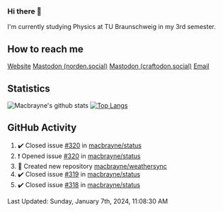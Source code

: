 ### Hi there 👋
I'm currently studying Physics at TU Braunschweig in my 3rd semester.

## How to reach me
[Website](https://florentin-schleuss.de)
<a rel="me" href="https://norden.social/@florentin">Mastodon (norden.social)</a>
<a rel="me" href="https://craftodon.social/@frodolon">Mastodon (craftodon.social)</a>
[Email](mailto:hello@macbrayne.de)

## Statistics
![Macbrayne's github stats](https://github-readme-stats.vercel.app/api?username=macbrayne&count_private=true&show_icons=true&hide_rank=true&custom_title=macbrayne's%20GitHub%20Stats)
[![Top Langs](https://github-readme-stats.vercel.app/api/top-langs/?username=macbrayne&exclude_repo=liftron&layout=compact)](https://github.com/anuraghazra/github-readme-stats)
## GitHub Activity

<!--RECENT_ACTIVITY:start-->
1. ✔️ Closed issue [#320](https://github.com/macbrayne/status/issues/320) in [macbrayne/status](https://github.com/macbrayne/status)
2. ❗️ Opened issue [#320](https://github.com/macbrayne/status/issues/320) in [macbrayne/status](https://github.com/macbrayne/status)
3. 📔 Created new repository [macbrayne/weathersync](https://github.com/macbrayne/weathersync)
4. ✔️ Closed issue [#319](https://github.com/macbrayne/status/issues/319) in [macbrayne/status](https://github.com/macbrayne/status)
5. ✔️ Closed issue [#318](https://github.com/macbrayne/status/issues/318) in [macbrayne/status](https://github.com/macbrayne/status)
<!--RECENT_ACTIVITY:end-->

<!--RECENT_ACTIVITY:last_update-->
Last Updated: Sunday, January 7th, 2024, 11:08:30 AM
<!--RECENT_ACTIVITY:last_update_end-->


<!--
**macbrayne/macbrayne** is a ✨ _special_ ✨ repository because its `README.md` (this file) appears on your GitHub profile.

Here are some ideas to get you started:

- 🔭 I’m currently working on ...
- 🌱 I’m currently learning ...
- 👯 I’m looking to collaborate on ...
- 🤔 I’m looking for help with ...
- 💬 Ask me about ...
- 📫 How to reach me: ...
- 😄 Pronouns: ...
- ⚡ Fun fact: ...
-->
